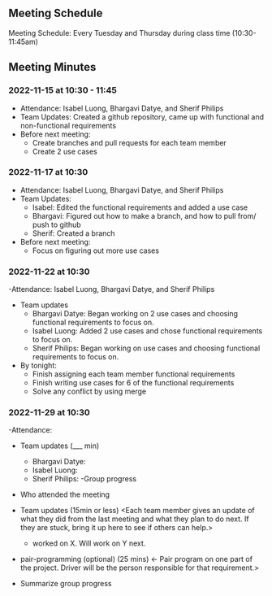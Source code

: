 ## Meeting Schedule

Meeting Schedule: Every Tuesday and Thursday during class time (10:30-11:45am)
  
## Meeting Minutes

### 2022-11-15 at 10:30 - 11:45
- Attendance: Isabel Luong, Bhargavi Datye, and Sherif Philips
- Team Updates: Created a github repository, came up with functional and
 non-functional requirements
- Before next meeting:
  - Create branches and pull requests for each team member
  - Create 2 use cases

### 2022-11-17 at 10:30
- Attendance: Isabel Luong, Bhargavi Datye, and Sherif Philips
- Team Updates: 
  - Isabel: Edited the functional requirements and added a use case
  - Bhargavi: Figured out how to make a branch, and how to pull from/ push to github
  - Sherif: Created a branch
- Before next meeting: 
  - Focus on figuring out more use cases

### 2022-11-22 at 10:30
-Attendance: Isabel Luong, Bhargavi Datye, and Sherif Philips
- Team updates
  - Bhargavi Datye: Began working on 2 use cases and choosing functional requirements to focus on.
  - Isabel Luong: Added 2 use cases and chose functional requirements to focus on.
  - Sherif Philips: Began working on use cases and choosing functional requirements to focus on.
- By tonight:
  - Finish assigning each team member functional requirements
  - Finish writing use cases for 6 of the functional requirements
  - Solve any conflict by using merge

### 2022-11-29 at 10:30
-Attendance: 
- Team updates (___ min)
  - Bhargavi Datye: 
  - Isabel Luong:
  - Sherif Philips: 
-Group progress

- Who attended the meeting
- Team updates (15min or less)
  <Each team member gives an update of what they did from the last meeting and what they plan to do next. If they are stuck, bring it up here to see if others can help.>
  - <name> worked on X. Will work on Y next. 

- pair-programming (optional) (25 mins)
  <- Pair program on one part of the project. Driver will be the person responsible for that requirement.>

- Summarize group progress
